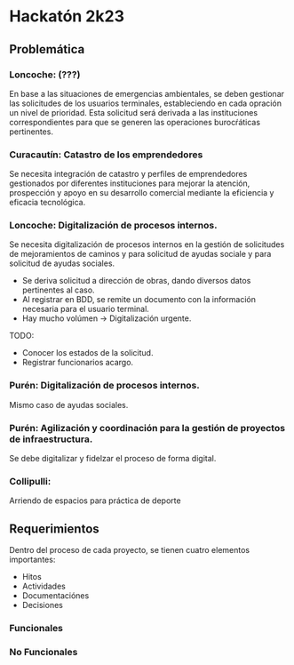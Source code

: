 # Hackatón 2k23

## Problemática

### Loncoche: (???)
En base a las situaciones de emergencias ambientales, se deben gestionar las solicitudes de los usuarios terminales, estableciendo en cada opración un nivel de prioridad. Esta solicitud será derivada a las instituciones correspondientes para que se generen las operaciones burocŕáticas pertinentes.

### Curacautín: Catastro de los emprendedores

Se necesita integración de catastro y perfiles de emprendedores gestionados por diferentes instituciones para mejorar la atención, prospección y apoyo en su desarrollo comercial mediante la eficiencia y eficacia tecnológica.

### Loncoche: Digitalización de procesos internos.

Se necesita digitalización de procesos internos en la gestión de solicitudes de mejoramientos de caminos y para solicitud de ayudas sociale y para solicitud de ayudas sociales.

- Se deriva solicitud a dirección de obras, dando diversos datos pertinentes al caso.
- Al registrar en BDD, se remite un documento con la información necesaria para el usuario terminal.
- Hay mucho volúmen -> Digitalización urgente.

TODO:

- Conocer los estados de la solicitud.
- Registrar funcionarios acargo.

### Purén: Digitalización de procesos internos.

Mismo caso de ayudas sociales.

### Purén: Agilización y coordinación para la gestión de proyectos de infraestructura.

Se debe digitalizar y fidelzar el proceso de forma digital.

### Collipulli:

Arriendo de espacios para práctica de deporte

## Requerimientos

Dentro del proceso de cada proyecto, se tienen cuatro elementos importantes:

- Hitos
- Actividades
- Documentaciónes
- Decisiones

### Funcionales

### No Funcionales
